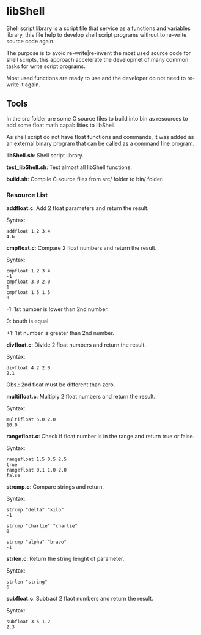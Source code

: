 # libShell

Shell script library is a script file that service as a functions and variables library,
this file help to develop shell script programs without to re-write source code again.

The purpose is to avoid re-write|re-invent the most used source code for shell scripts,
this approach accelerate the developmet of many common tasks for write script programs.

Most used functions are ready to use and the developer do not need to re-write it again.



## Tools

In the src folder are some C source files to build into bin as resources to add some float math capabilities to libShell.

As shell script do not have float functions and commands, it was added as an external binary program that can be called as a command line program.

**libShell.sh**: Shell script library.

**test_libShell.sh**: Test almost all libShell functions.

**build.sh**: Compile C source files from src/ folder to bin/ folder.



### Resource List

**addfloat.c**: Add 2 float parameters and return the result.

Syntax:

```shell
addfloat 1.2 3.4
4.6
```



**cmpfloat.c**: Compare 2 float numbers and return the result.

Syntax:

```shell
cmpfloat 1.2 3.4
-1
cmpfloat 3.0 2.0
1
cmpfloat 1.5 1.5
0
```

-1: 1st number is lower than 2nd number.

 0: bouth is equal.

+1: 1st number is greater than 2nd number.



**divfloat.c**: Divide 2 float numbers and return the result.

Syntax:

```shell
divfloat 4.2 2.0
2.1
```

Obs.: 2nd float must be different than zero.



**multifloat.c**: Multiply 2 float numbers and return the result.

Syntax:

```shell
multifloat 5.0 2.0
10.0
```



**rangefloat.c**: Check if float number is in the range and return true or false.

Syntax:

```shell
rangefloat 1.5 0.5 2.5
true
rangefloat 0.1 1.0 2.0
false
```



**strcmp.c**: Compare strings and return.

Syntax:

```shell
strcmp "delta" "kilo"
-1

strcmp "charlie" "charlie"
0

strcmp "alpha" "bravo"
-1
```



**strlen.c**: Return the string lenght of parameter.

Syntax:

```shell
strlen "string"
6
```



**subfloat.c**: Subtract 2 flaot numbers and return the result.

Syntax:

```shell
subfloat 3.5 1.2
2.3
```
